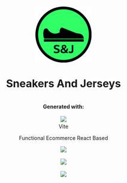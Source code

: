 <p align="center">
  <img src="assets\logo.svg" width=150 align="center">
</p>
  <h1 align="center">Sneakers And Jerseys</h1>
  
  <p align=center>
  <br>
 <b>Generated with:</b><br><br>
  <img src="https://vitejs.dev/logo.svg" height="50px"><br>Vite
</p>
  
  <p align="center" >Functional Ecommerce React Based</p>

<p align="center">
  <img src="https://user-images.githubusercontent.com/91204851/188198475-c9a416bd-9f85-4cd4-b659-64598f9f6e94.png">
</p>






<p align="center">
  <img src="https://user-images.githubusercontent.com/91204851/188198752-0da3af00-f27e-4d87-ad06-4d1283c4af8b.png">
</p>

<p align="center">
  <img src="https://user-images.githubusercontent.com/91204851/188198817-4a778712-8c45-47a5-95b9-34bb8e859db4.png">
</p>



